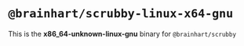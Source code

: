 # `@brainhart/scrubby-linux-x64-gnu`

This is the **x86_64-unknown-linux-gnu** binary for `@brainhart/scrubby`
